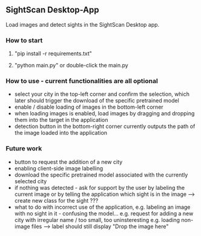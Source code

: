 ## SightScan Desktop-App
Load images and detect sights in the SightScan Desktop app.

### How to start
1. "pip install -r requirements.txt"

2. "python main.py" or double-click the main.py


### How to use - current functionalities are all optional
- select your city in the top-left corner and confirm the selection, which later should trigger the download of the specific pretrained model
- enable / disable loading of images in the bottom-left corner
- when loading images is enabled, load images by dragging and dropping them into the target in the application
- detection button in the bottom-right corner currently outputs the path of the image loaded into the application

### Future work
- button to request the addition of a new city
- enabling client-side image labelling
- download the specific pretrained model associated with the currently selected city
- if nothing was detected - ask for support by the user by labeling the current image or by telling the application which sight is in the image --> create new class for the sight ???
- what to do with incorrect use of the application, e.g. labeling an image with no sight in it - confusing the model...
	e.g. request for adding a new city with irregular name / too small, too uninsteresting
	e.g. loading non-image files --> label should still display "Drop the image here"
